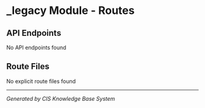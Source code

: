 # _legacy Module - Routes

## API Endpoints
No API endpoints found

## Route Files
No explicit route files found

---
*Generated by CIS Knowledge Base System*